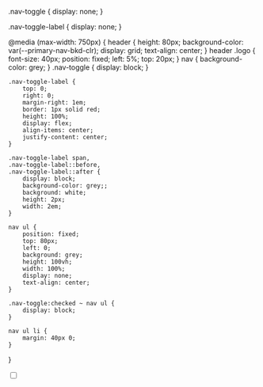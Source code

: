 

.nav-toggle {
    display: none;
}

.nav-toggle-label {
    display: none;
}


@media (max-width: 750px) {
    header {
        height: 80px;
        background-color: var(--primary-nav-bkd-clr);
        display: grid;
        text-align: center;
    }
    header .logo {
        font-size: 40px;
        position: fixed;
        left: 5%;
        top: 20px;
    }
    nav {
        background-color: grey;
    }
    .nav-toggle {
        display: block;
    }

    .nav-toggle-label {
        top: 0;
        right: 0;
        margin-right: 1em;
        border: 1px solid red;
        height: 100%;
        display: flex;
        align-items: center;
        justify-content: center;
    }

    .nav-toggle-label span,
    .nav-toggle-label::before,
    .nav-toggle-label::after {
        display: block;
        background-color: grey;;
        background: white;
        height: 2px;
        width: 2em;
    }

    nav ul {
        position: fixed;
        top: 80px;
        left: 0;
        background: grey;
        height: 100vh;
        width: 100%;
        display: none;
        text-align: center;
    }

    .nav-toggle:checked ~ nav ul {
        display: block;
    }

    nav ul li {
        margin: 40px 0;
    }
}

<input type="checkbox" id="nav-toggle" class="nav-toggle">
            